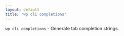 ```yaml
---
layout: default
title: 'wp cli completions'
---
```


`wp cli completions` - Generate tab completion strings.



